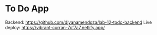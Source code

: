 # To Do App
Backend: https://github.com/diyanamendoza/lab-12-todo-backend
Live deploy: https://vibrant-curran-7cf7a7.netlify.app/
